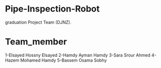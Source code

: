 # Pipe-Inspection-Robot
graduation Project Team (DJNZ).

# Team_member
1-Elsayed Hossny Elsayed
2-Hamdy Ayman Hamdy 
3-Sara Srour Ahmed
4-Hazem Mohamed Hamdy
5-Bassem Osama Sobhy
